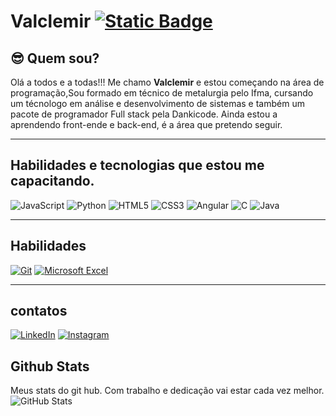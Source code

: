 # Valclemir [![Static Badge](https://img.shields.io/badge/GitHub-000?logo=github)](https://github.com/ValclemirS)
##  😎 Quem sou?
Olá a todos e a todas!!! Me chamo **Valclemir** e estou começando na área de programação,Sou formado em técnico  de metalurgia pelo Ifma, cursando um técnologo em análise e desenvolvimento de sistemas e também um pacote de programador Full stack pela Dankicode.
Ainda estou a aprendendo front-ende e back-end, é a área que pretendo seguir.
***
##  Habilidades e tecnologias que estou me capacitando.
![JavaScript](https://img.shields.io/badge/JavaScript-000?style=for-the-badge&logo=javascript)
![Python](https://img.shields.io/badge/Python-000?style=for-the-badge&logo=python)
![HTML5](https://img.shields.io/badge/HTML5-000?style=for-the-badge&logo=html5)
![CSS3](https://img.shields.io/badge/CSS3-000?style=for-the-badge&logo=css3&logoColor=264CE4)
![Angular](https://img.shields.io/badge/Angular-F7262D?style=for-the-badge&logo=angular)
![C](https://img.shields.io/badge/C-000?style=for-the-badge&logo=c)
![Java](https://img.shields.io/badge/Java-000?style=for-the-badge&logo=java)
***
##  Habilidades 
<a href="#"><img alt="Git" src="https://img.shields.io/badge/Git-F05033.svg?logo=git&logoColor=white"></a>
 <a href="#"><img alt="Microsoft Excel" src="https://img.shields.io/badge/Microsoft%20Excel-217346?logo=microsoftexcel&logoColor=white"></a>
***

## contatos
[![LinkedIn](https://img.shields.io/badge/LinkedIn-000?style=for-the-badge&logo=linkedin&logoColor=0E76A8)](https://www.linkedin.com/in/valclemir-soares-dos-reis-157641277/)
[![Instagram](https://img.shields.io/badge/Instagram-000?style=for-the-badge&logo=instagram)](https://www.instagram.com/valclemirsoares/)
## Github Stats
Meus stats do git hub. Com trabalho e dedicação vai estar cada vez melhor.
![GitHub Stats](https://github-readme-stats.vercel.app/api?username=ValclemirS&theme=transparent&bg_color=000&border_color=30A3DC&show_icons=true&icon_color=30A3DC&title_color=E94D5F&text_color=FFF)
